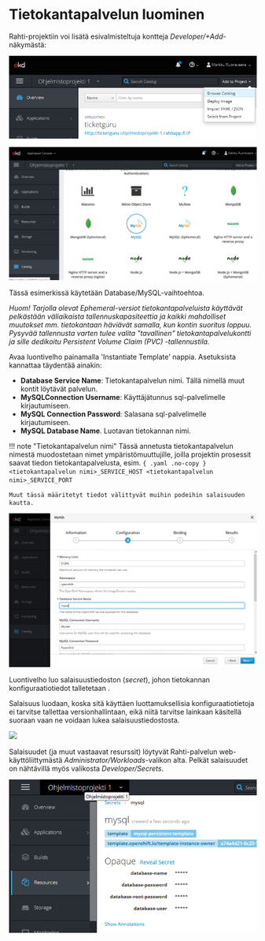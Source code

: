 # Tietokantapalvelun luominen

Rahti-projektiin voi lisätä esivalmisteltuja kontteja _Developer/+Add_-näkymästä:

![](img/rahti_add_service.png)

![](img/rahti_browse_catalog.png)

Tässä esimerkissä käytetään Database/MySQL-vaihtoehtoa. 

_Huom! Tarjolla olevat Ephemeral-versiot tietokantapalveluista käyttävät pelkästään väliaikaista tallennuskapasiteettia ja kaikki mahdolliset muutokset mm. tietokantaan häviävät samalla, kun kontin suoritus loppuu. Pysyvää tallennusta varten tulee valita "tavallinen" tietokantapalvelukontti ja sille dedikoitu Persistent Volume Claim (PVC) -tallennustila._

Avaa luontivelho painamalla 'Instantiate Template' nappia. Asetuksista kannattaa täydentää ainakin:

-	__Database Service Name__: Tietokantapalvelun nimi. Tällä nimellä muut kontit löytävät palvelun.
-	__MySQLConnection Username__: Käyttäjätunnus sql-palvelimelle kirjautumiseen.
-	__MySQL Connection Password__: Salasana sql-palvelimelle kirjautumiseen.
-	__MySQL Database Name__. Luotavan tietokannan nimi.

!!! note "Tietokantapalvelun nimi"
    Tässä annetusta tietokantapalvelun nimestä muodostetaan nimet ympäristömuuttujille, joilla projektin prosessit saavat tiedon tietokantapalvelusta, esim.
    ``` { .yaml .no-copy }
    <tietokantapalvelun nimi>_SERVICE_HOST
    <tietokantapalvelun nimi>_SERVICE_PORT
    ```  

    Muut tässä määritetyt tiedot välittyvät muihin podeihin salaisuuden kautta.


![](img/mysql_configuration_dialog.png)

Luontivelho luo salaisuustiedoston (_secret_), johon tietokannan konfiguraatiotiedot talletetaan . 

Salaisuus luodaan, koska sitä käyttäen luottamuksellisia konfiguraatiotietoja ei tarvitse tallettaa versionhallintaan, eikä niitä tarvitse lainkaan käsitellä suoraan vaan ne voidaan lukea salaisuustiedostosta.

![](img/mysql_created_resources.png)

Salaisuudet (ja muut vastaavat resurssit) löytyvät Rahti-palvelun web-käyttöliittymästä _Administrator/Workloads_-valikon alta. Pelkät salaisuudet on nähtävillä myös valikosta _Developer/Secrets_.

![](img/rahti_resources_secret.png)
